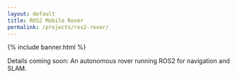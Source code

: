 ```yaml
---
layout: default
title: ROS2 Mobile Rover
permalink: /projects/ros2-rover/
---
```


{% include banner.html %}

<p>Details coming soon: An autonomous rover running ROS2 for navigation and SLAM.</p>
